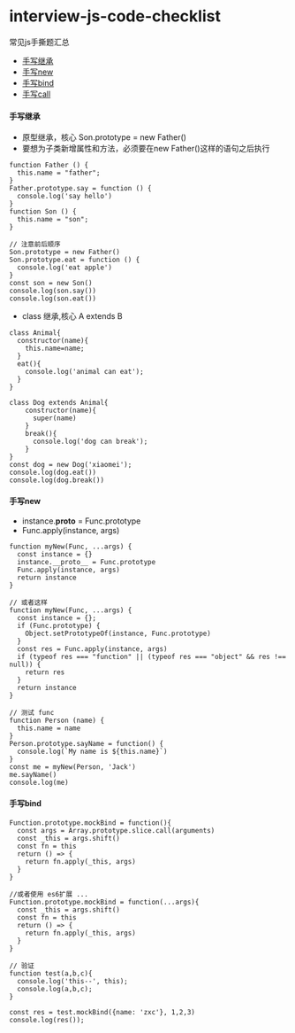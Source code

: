 # interview-js-code-checklist
常见js手撕题汇总
* [手写继承]()
* [手写new]()
* [手写bind]()
* [手写call]()
#### 手写继承
* 原型继承，核心 Son.prototype = new Father()
* 要想为子类新增属性和方法，必须要在new Father()这样的语句之后执行
```
function Father () { 
  this.name = "father"; 
}
Father.prototype.say = function () {
  console.log('say hello')
}
function Son () { 
  this.name = "son"; 
}

// 注意前后顺序
Son.prototype = new Father()
Son.prototype.eat = function () {
  console.log('eat apple')
}
const son = new Son()
console.log(son.say())
console.log(son.eat())
```
* class 继承,核心 A extends B 
```
class Animal{
  constructor(name){
    this.name=name;
  }
  eat(){
    console.log('animal can eat');
  }
}

class Dog extends Animal{
    constructor(name){
      super(name)
    }
    break(){
      console.log('dog can break');
    }
}
const dog = new Dog('xiaomei');
console.log(dog.eat())
console.log(dog.break())
```
#### 手写new
* instance.__proto__ = Func.prototype
* Func.apply(instance, args)
```
function myNew(Func, ...args) {
  const instance = {}
  instance.__proto__ = Func.prototype
  Func.apply(instance, args)
  return instance
}

// 或者这样
function myNew(Func, ...args) {
  const instance = {};
  if (Func.prototype) {
    Object.setPrototypeOf(instance, Func.prototype)
  }
  const res = Func.apply(instance, args)
  if (typeof res === "function" || (typeof res === "object" && res !== null)) {
    return res
  }
  return instance
}

// 测试 func
function Person (name) {
  this.name = name
}
Person.prototype.sayName = function() {
  console.log(`My name is ${this.name}`)
}
const me = myNew(Person, 'Jack')
me.sayName()
console.log(me)
```
#### 手写bind
```
Function.prototype.mockBind = function(){
  const args = Array.prototype.slice.call(arguments)
  const _this = args.shift()
  const fn = this
  return () => {
    return fn.apply(_this, args)
  }
}

//或者使用 es6扩展 ...
Function.prototype.mockBind = function(...args){
  const _this = args.shift()
  const fn = this
  return () => {
    return fn.apply(_this, args)
  }
}

// 验证
function test(a,b,c){
  console.log('this--', this);
  console.log(a,b,c);
}

const res = test.mockBind({name: 'zxc'}, 1,2,3)
console.log(res());
```